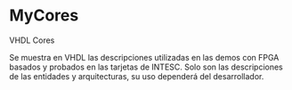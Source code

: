 # MyCores
VHDL Cores

Se muestra en VHDL las descripciones utilizadas en las demos con FPGA basados y probados en las tarjetas de INTESC. Solo son las descripciones de las entidades y arquitecturas, su uso dependerá del desarrollador.
